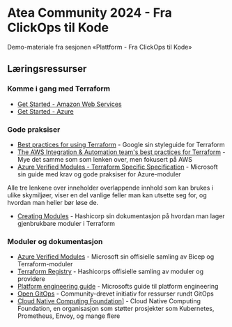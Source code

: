 # Atea Community 2024 - Fra ClickOps til Kode

Demo-materiale fra sesjonen «Plattform - Fra ClickOps til Kode»

## Læringsressurser

### Komme i gang med Terraform

* [Get Started - Amazon Web Services](https://developer.hashicorp.com/terraform/tutorials/aws-get-started)
* [Get Started - Azure](https://developer.hashicorp.com/terraform/tutorials/azure-get-started)

### Gode praksiser

* [Best practices for using Terraform](https://cloud.google.com/docs/terraform/best-practices-for-terraform) - Google sin styleguide for Terraform
* [The AWS Integration & Automation team's best practices for Terraform](https://aws-ia.github.io/standards-terraform/) - Mye det samme som som lenken over, men fokusert på AWS
* [Azure Verified Modules - Terraform Specific Specification](https://azure.github.io/Azure-Verified-Modules/specs/terraform/) - Microsoft sin guide med krav og gode praksiser for Azure-moduler

Alle tre lenkene over inneholder overlappende innhold som kan brukes i ulike skymiljøer, viser en del vanlige feller man kan utsette seg for, og hvordan man heller bør løse de.

* [Creating Modules](https://developer.hashicorp.com/terraform/language/modules/develop) - Hashicorp sin dokumentasjon på hvordan man lager gjenbrukbare moduler i Terraform

### Moduler og dokumentasjon

* [Azure Verified Modules](https://azure.github.io/Azure-Verified-Modules/) - Microsoft sin offisielle samling av Bicep og Terraform-moduler
* [Terraform Registry](https://registry.terraform.io/) - Hashicorps offisielle samling av moduler og providere
* [Platform engineering guide](https://learn.microsoft.com/en-us/platform-engineering/) - Microsofts guide til platform engineering
* [Open GitOps](https://opengitops.dev) - Community-drevet initiativ for ressurser rundt GitOps
* [Cloud Native Computing Foundation](https://www.cncf.io)] - Cloud Native Computing Foundation, en organisasjon som støtter prosjekter som Kubernetes, Prometheus, Envoy, og mange flere